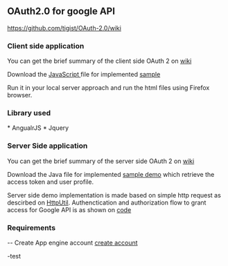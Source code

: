 <h2>OAuth2.0 for google API</h2>

https://github.com/tigist/OAuth-2.0/wiki
 
<h3>Client side application</h3>
You can get the brief summary of the client side OAuth 2 on <a href ="https://github.com/tigist/OAuth-2.0/wiki/Client-side-Authentication"> wiki</a>

Download the <a href ="https://github.com/tigist/OAuth-2.0">JavaScript </a>file for implemented <a href="http://netsolet.heliohost.org/">sample</a>

Run it in your local server approach and run the html files using Firefox browser.

<h3>Library used</h3>
* AngualrJS
* Jquery

<h3>Server Side application</h3>

You can get the brief summary of the server side OAuth 2 on <a href ="https://github.com/tigist/OAuth-2.0/wiki/Server-side-authentication"> wiki </a>

Download the Java file for implemented <a href = "http://my-test-auth2.appspot.com/">sample demo</a> which retrieve the access token and user profile. 

Server side demo implementation is made based on simple http request as descirbed on <a href = "https://github.com/wjosdejong/httputil">HttpUtil</a>.
Authenctication and authorization flow to grant access for Google API is as shown on <a href ="https://github.com/tigist/OAuth-2.0/blob/master/JavaCode/src/test/Auth.java"> code</a>

<h3> Requirements </h3>

-- Create App engine account <a href = "https://accounts.google.com/ServiceLogin?service=ah&passive=true&continue=https://appengine.google.com/_ah/conflogin%3Fcontinue%3Dhttps://appengine.google.com/&ltmpl=ae"> create account</a>

-test


